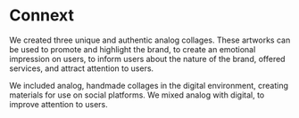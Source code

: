 # Connext
We created three unique and authentic analog collages. These artworks can be used to promote and highlight the brand,
to create an emotional impression on users,
to inform users about the nature of the brand, offered services, and attract attention to users.

We included analog, handmade collages in the digital environment,
creating materials for use on social platforms. We mixed analog with digital,
to improve attention to users.  

